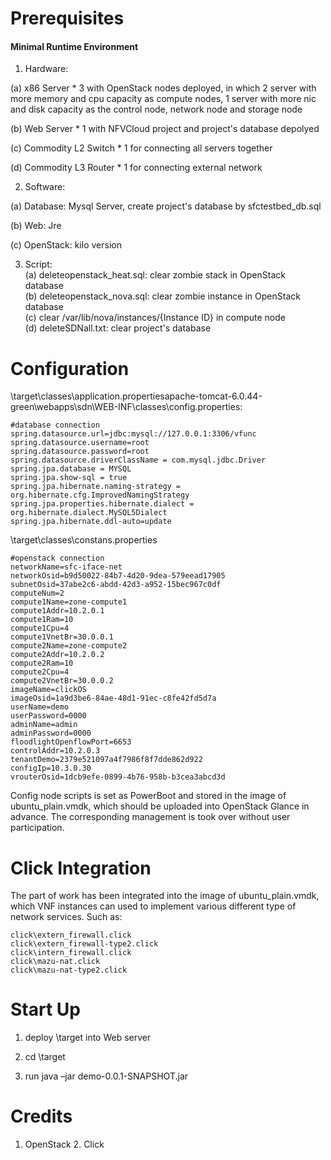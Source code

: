 # Prerequisites

#### Minimal Runtime Environment  
1. Hardware:  

(a) x86 Server * 3 with OpenStack nodes deployed, in which 2 server with more memory and cpu capacity as compute nodes, 1 server with more nic and disk capacity as the control node, network node and storage node  

(b) Web Server * 1 with NFVCloud project and project's database depolyed

(c) Commodity L2 Switch * 1 for connecting all servers together  

(d) Commodity L3 Router * 1 for connecting external network

2. Software:  

(a) Database: Mysql Server, create project's database by sfctestbed_db.sql

(b) Web: Jre 

(c) OpenStack: kilo version  

3. Script:  
(a) deleteopenstack_heat.sql: clear zombie stack in OpenStack database  
(b) deleteopenstack_nova.sql: clear zombie instance in OpenStack database  
(c) clear /var/lib/nova/instances/{Instance ID} in compute node  
(d) deleteSDNall.txt: clear project's database  


# Configuration


\target\classes\application.propertiesapache-tomcat-6.0.44-green\webapps\sdn\WEB-INF\classes\config.properties:

    #database connection
    spring.datasource.url=jdbc:mysql://127.0.0.1:3306/vfunc
    spring.datasource.username=root
    spring.datasource.password=root
    spring.datasource.driverClassName = com.mysql.jdbc.Driver
    spring.jpa.database = MYSQL
    spring.jpa.show-sql = true
    spring.jpa.hibernate.naming-strategy = org.hibernate.cfg.ImprovedNamingStrategy
    spring.jpa.properties.hibernate.dialect = org.hibernate.dialect.MySQL5Dialect
    spring.jpa.hibernate.ddl-auto=update


\target\classes\constans.properties

    #openstack connection
    networkName=sfc-iface-net
    networkOsid=b9d50022-84b7-4d20-9dea-579eead17905
    subnetOsid=37abe2c6-abdd-42d3-a952-15bec967c0df
    computeNum=2
    compute1Name=zone-compute1
    compute1Addr=10.2.0.1
    compute1Ram=10
    compute1Cpu=4
    compute1VnetBr=30.0.0.1
    compute2Name=zone-compute2
    compute2Addr=10.2.0.2
    compute2Ram=10
    compute2Cpu=4
    compute2VnetBr=30.0.0.2
    imageName=clickOS
    imageOsid=1a9d3be6-84ae-48d1-91ec-c8fe42fd5d7a
    userName=demo
    userPassword=0000
    adminName=admin
    adminPassword=0000
    floodlightOpenflowPort=6653
    controlAddr=10.2.0.3
    tenantDemo=2379e521097a4f7986f8f7dde862d922
    configIp=10.3.0.30
    vrouterOsid=1dcb9efe-0899-4b76-958b-b3cea3abcd3d


Config node scripts is set as PowerBoot and stored in the image of ubuntu_plain.vmdk, which should be uploaded into OpenStack Glance in advance. The corresponding management is took over without user participation.

# Click Integration

The part of work has been integrated into the image of ubuntu_plain.vmdk, which VNF instances can used to implement various different type of network services. Such as:

    click\extern_firewall.click 
    click\extern_firewall-type2.click
    click\intern_firewall.click
    click\mazu-nat.click
    click\mazu-nat-type2.click


# Start Up

1. deploy \target into Web server

2. cd \target 

3. run java –jar demo-0.0.1-SNAPSHOT.jar 


# Credits

1. OpenStack 2. Click
